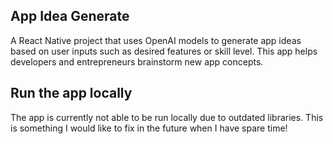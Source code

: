 ## App Idea Generate

A React Native project that uses OpenAI models to generate app ideas based on user inputs such as desired features or skill level. This app helps developers and entrepreneurs brainstorm new app concepts.


## Run the app locally

The app is currently not able to be run locally due to outdated libraries. This is something I would like to fix in the future when I have spare time!
